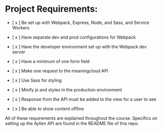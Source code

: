 # Project Requirements:


- [ x ] Be set up with Webpack, Express, Node, and Sass, and Service Workers

- [ x ] Have separate dev and prod configurations for Webpack

- [ x ] Have the developer environment set up with the Webpack dev server

- [ x ] Have a minimum of one form field

- [ x ] Make one request to the meaningcloud API

- [ x ] Use Sass for styling

- [ x ] Minify js and styles in the production environment

- [ x ] Response from the API must be added to the view for a user to see

- [ x ] Be able to show content offline

All of these requirements are explained throughout the course. Specifics on setting up the Aylien API are found in the README file of this repo.
